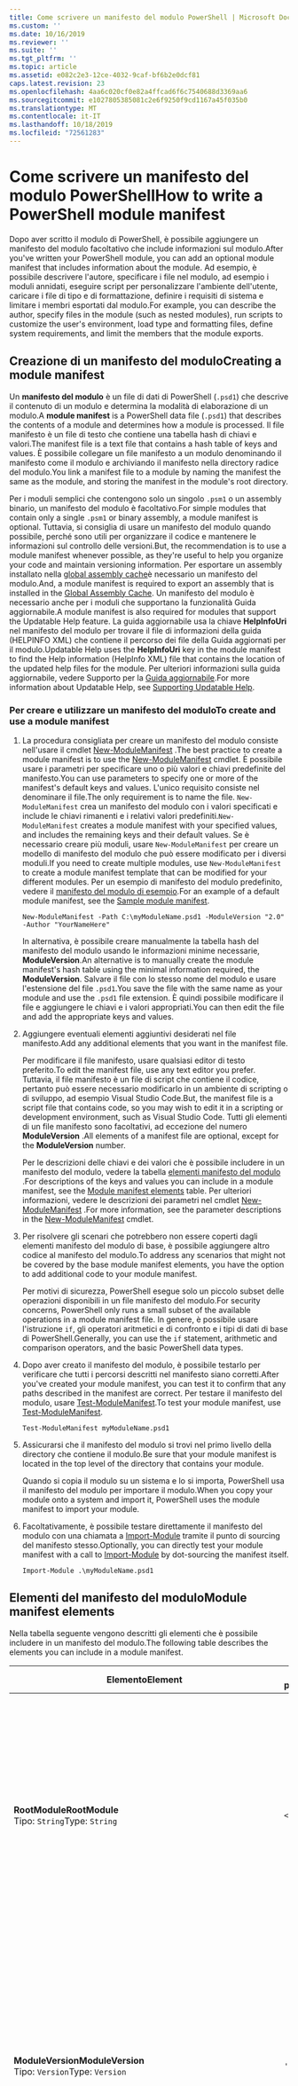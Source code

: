 ```yaml
---
title: Come scrivere un manifesto del modulo PowerShell | Microsoft Docs
ms.custom: ''
ms.date: 10/16/2019
ms.reviewer: ''
ms.suite: ''
ms.tgt_pltfrm: ''
ms.topic: article
ms.assetid: e082c2e3-12ce-4032-9caf-bf6b2e0dcf81
caps.latest.revision: 23
ms.openlocfilehash: 4aa6c020cf0e82a4ffcad6f6c7540688d3369aa6
ms.sourcegitcommit: e1027805385081c2e6f9250f9cd1167a45f035b0
ms.translationtype: MT
ms.contentlocale: it-IT
ms.lasthandoff: 10/18/2019
ms.locfileid: "72561283"
---
```

# <a name="how-to-write-a-powershell-module-manifest"></a><span data-ttu-id="da785-102">Come scrivere un manifesto del modulo PowerShell</span><span class="sxs-lookup"><span data-stu-id="da785-102">How to write a PowerShell module manifest</span></span>

<span data-ttu-id="da785-103">Dopo aver scritto il modulo di PowerShell, è possibile aggiungere un manifesto del modulo facoltativo che include informazioni sul modulo.</span><span class="sxs-lookup"><span data-stu-id="da785-103">After you've written your PowerShell module, you can add an optional module manifest that includes information about the module.</span></span> <span data-ttu-id="da785-104">Ad esempio, è possibile descrivere l'autore, specificare i file nel modulo, ad esempio i moduli annidati, eseguire script per personalizzare l'ambiente dell'utente, caricare i file di tipo e di formattazione, definire i requisiti di sistema e limitare i membri esportati dal modulo.</span><span class="sxs-lookup"><span data-stu-id="da785-104">For example, you can describe the author, specify files in the module (such as nested modules), run scripts to customize the user's environment, load type and formatting files, define system requirements, and limit the members that the module exports.</span></span>

## <a name="creating-a-module-manifest"></a><span data-ttu-id="da785-105">Creazione di un manifesto del modulo</span><span class="sxs-lookup"><span data-stu-id="da785-105">Creating a module manifest</span></span>

<span data-ttu-id="da785-106">Un **manifesto del modulo** è un file di dati di PowerShell (`.psd1`) che descrive il contenuto di un modulo e determina la modalità di elaborazione di un modulo.</span><span class="sxs-lookup"><span data-stu-id="da785-106">A **module manifest** is a PowerShell data file (`.psd1`) that describes the contents of a module and determines how a module is processed.</span></span> <span data-ttu-id="da785-107">Il file manifesto è un file di testo che contiene una tabella hash di chiavi e valori.</span><span class="sxs-lookup"><span data-stu-id="da785-107">The manifest file is a text file that contains a hash table of keys and values.</span></span> <span data-ttu-id="da785-108">È possibile collegare un file manifesto a un modulo denominando il manifesto come il modulo e archiviando il manifesto nella directory radice del modulo.</span><span class="sxs-lookup"><span data-stu-id="da785-108">You link a manifest file to a module by naming the manifest the same as the module, and storing the manifest in the module's root directory.</span></span>

<span data-ttu-id="da785-109">Per i moduli semplici che contengono solo un singolo `.psm1` o un assembly binario, un manifesto del modulo è facoltativo.</span><span class="sxs-lookup"><span data-stu-id="da785-109">For simple modules that contain only a single `.psm1` or binary assembly, a module manifest is optional.</span></span> <span data-ttu-id="da785-110">Tuttavia, si consiglia di usare un manifesto del modulo quando possibile, perché sono utili per organizzare il codice e mantenere le informazioni sul controllo delle versioni.</span><span class="sxs-lookup"><span data-stu-id="da785-110">But, the recommendation is to use a module manifest whenever possible, as they're useful to help you organize your code and maintain versioning information.</span></span> <span data-ttu-id="da785-111">Per esportare un assembly installato nella [global assembly cache](/dotnet/framework/app-domains/gac)è necessario un manifesto del modulo.</span><span class="sxs-lookup"><span data-stu-id="da785-111">And, a module manifest is required to export an assembly that is installed in the [Global Assembly Cache](/dotnet/framework/app-domains/gac).</span></span> <span data-ttu-id="da785-112">Un manifesto del modulo è necessario anche per i moduli che supportano la funzionalità Guida aggiornabile.</span><span class="sxs-lookup"><span data-stu-id="da785-112">A module manifest is also required for modules that support the Updatable Help feature.</span></span> <span data-ttu-id="da785-113">La guida aggiornabile usa la chiave **HelpInfoUri** nel manifesto del modulo per trovare il file di informazioni della guida (HELPINFO XML) che contiene il percorso dei file della Guida aggiornati per il modulo.</span><span class="sxs-lookup"><span data-stu-id="da785-113">Updatable Help uses the **HelpInfoUri** key in the module manifest to find the Help information (HelpInfo XML) file that contains the location of the updated help files for the module.</span></span> <span data-ttu-id="da785-114">Per ulteriori informazioni sulla guida aggiornabile, vedere Supporto per la [Guida aggiornabile](./supporting-updatable-help.md).</span><span class="sxs-lookup"><span data-stu-id="da785-114">For more information about Updatable Help, see [Supporting Updatable Help](./supporting-updatable-help.md).</span></span>

### <a name="to-create-and-use-a-module-manifest"></a><span data-ttu-id="da785-115">Per creare e utilizzare un manifesto del modulo</span><span class="sxs-lookup"><span data-stu-id="da785-115">To create and use a module manifest</span></span>

1. <span data-ttu-id="da785-116">La procedura consigliata per creare un manifesto del modulo consiste nell'usare il cmdlet [New-ModuleManifest](/powershell/module/Microsoft.PowerShell.Core/New-ModuleManifest) .</span><span class="sxs-lookup"><span data-stu-id="da785-116">The best practice to create a module manifest is to use the [New-ModuleManifest](/powershell/module/Microsoft.PowerShell.Core/New-ModuleManifest) cmdlet.</span></span> <span data-ttu-id="da785-117">È possibile usare i parametri per specificare uno o più valori e chiavi predefinite del manifesto.</span><span class="sxs-lookup"><span data-stu-id="da785-117">You can use parameters to specify one or more of the manifest's default keys and values.</span></span> <span data-ttu-id="da785-118">L'unico requisito consiste nel denominare il file.</span><span class="sxs-lookup"><span data-stu-id="da785-118">The only requirement is to name the file.</span></span> <span data-ttu-id="da785-119">`New-ModuleManifest` crea un manifesto del modulo con i valori specificati e include le chiavi rimanenti e i relativi valori predefiniti.</span><span class="sxs-lookup"><span data-stu-id="da785-119">`New-ModuleManifest` creates a module manifest with your specified values, and includes the remaining keys and their default values.</span></span> <span data-ttu-id="da785-120">Se è necessario creare più moduli, usare `New-ModuleManifest` per creare un modello di manifesto del modulo che può essere modificato per i diversi moduli.</span><span class="sxs-lookup"><span data-stu-id="da785-120">If you need to create multiple modules, use `New-ModuleManifest` to create a module manifest template that can be modified for your different modules.</span></span> <span data-ttu-id="da785-121">Per un esempio di manifesto del modulo predefinito, vedere il [manifesto del modulo di esempio](#sample-module-manifest).</span><span class="sxs-lookup"><span data-stu-id="da785-121">For an example of a default module manifest, see the [Sample module manifest](#sample-module-manifest).</span></span>

   `New-ModuleManifest -Path C:\myModuleName.psd1 -ModuleVersion "2.0" -Author "YourNameHere"`

   <span data-ttu-id="da785-122">In alternativa, è possibile creare manualmente la tabella hash del manifesto del modulo usando le informazioni minime necessarie, **ModuleVersion**.</span><span class="sxs-lookup"><span data-stu-id="da785-122">An alternative is to manually create the module manifest's hash table using the minimal information required, the **ModuleVersion**.</span></span> <span data-ttu-id="da785-123">Salvare il file con lo stesso nome del modulo e usare l'estensione del file `.psd1`.</span><span class="sxs-lookup"><span data-stu-id="da785-123">You save the file with the same name as your module and use the `.psd1` file extension.</span></span> <span data-ttu-id="da785-124">È quindi possibile modificare il file e aggiungere le chiavi e i valori appropriati.</span><span class="sxs-lookup"><span data-stu-id="da785-124">You can then edit the file and add the appropriate keys and values.</span></span>

1. <span data-ttu-id="da785-125">Aggiungere eventuali elementi aggiuntivi desiderati nel file manifesto.</span><span class="sxs-lookup"><span data-stu-id="da785-125">Add any additional elements that you want in the manifest file.</span></span>

   <span data-ttu-id="da785-126">Per modificare il file manifesto, usare qualsiasi editor di testo preferito.</span><span class="sxs-lookup"><span data-stu-id="da785-126">To edit the manifest file, use any text editor you prefer.</span></span> <span data-ttu-id="da785-127">Tuttavia, il file manifesto è un file di script che contiene il codice, pertanto può essere necessario modificarlo in un ambiente di scripting o di sviluppo, ad esempio Visual Studio Code.</span><span class="sxs-lookup"><span data-stu-id="da785-127">But, the manifest file is a script file that contains code, so you may wish to edit it in a scripting or development environment, such as Visual Studio Code.</span></span> <span data-ttu-id="da785-128">Tutti gli elementi di un file manifesto sono facoltativi, ad eccezione del numero **ModuleVersion** .</span><span class="sxs-lookup"><span data-stu-id="da785-128">All elements of a manifest file are optional, except for the **ModuleVersion** number.</span></span>

   <span data-ttu-id="da785-129">Per le descrizioni delle chiavi e dei valori che è possibile includere in un manifesto del modulo, vedere la tabella [elementi manifesto del modulo](#module-manifest-elements) .</span><span class="sxs-lookup"><span data-stu-id="da785-129">For descriptions of the keys and values you can include in a module manifest, see the [Module manifest elements](#module-manifest-elements) table.</span></span> <span data-ttu-id="da785-130">Per ulteriori informazioni, vedere le descrizioni dei parametri nel cmdlet [New-ModuleManifest](/powershell/module/Microsoft.PowerShell.Core/New-ModuleManifest) .</span><span class="sxs-lookup"><span data-stu-id="da785-130">For more information, see the parameter descriptions in the [New-ModuleManifest](/powershell/module/Microsoft.PowerShell.Core/New-ModuleManifest) cmdlet.</span></span>

1. <span data-ttu-id="da785-131">Per risolvere gli scenari che potrebbero non essere coperti dagli elementi manifesto del modulo di base, è possibile aggiungere altro codice al manifesto del modulo.</span><span class="sxs-lookup"><span data-stu-id="da785-131">To address any scenarios that might not be covered by the base module manifest elements, you have the option to add additional code to your module manifest.</span></span>

   <span data-ttu-id="da785-132">Per motivi di sicurezza, PowerShell esegue solo un piccolo subset delle operazioni disponibili in un file manifesto del modulo.</span><span class="sxs-lookup"><span data-stu-id="da785-132">For security concerns, PowerShell only runs a small subset of the available operations in a module manifest file.</span></span> <span data-ttu-id="da785-133">In genere, è possibile usare l'istruzione `if`, gli operatori aritmetici e di confronto e i tipi di dati di base di PowerShell.</span><span class="sxs-lookup"><span data-stu-id="da785-133">Generally, you can use the `if` statement, arithmetic and comparison operators, and the basic PowerShell data types.</span></span>

1. <span data-ttu-id="da785-134">Dopo aver creato il manifesto del modulo, è possibile testarlo per verificare che tutti i percorsi descritti nel manifesto siano corretti.</span><span class="sxs-lookup"><span data-stu-id="da785-134">After you've created your module manifest, you can test it to confirm that any paths described in the manifest are correct.</span></span> <span data-ttu-id="da785-135">Per testare il manifesto del modulo, usare [Test-ModuleManifest](/powershell/module/Microsoft.PowerShell.Core/Test-ModuleManifest).</span><span class="sxs-lookup"><span data-stu-id="da785-135">To test your module manifest, use [Test-ModuleManifest](/powershell/module/Microsoft.PowerShell.Core/Test-ModuleManifest).</span></span>

   `Test-ModuleManifest myModuleName.psd1`

1. <span data-ttu-id="da785-136">Assicurarsi che il manifesto del modulo si trovi nel primo livello della directory che contiene il modulo.</span><span class="sxs-lookup"><span data-stu-id="da785-136">Be sure that your module manifest is located in the top level of the directory that contains your module.</span></span>

   <span data-ttu-id="da785-137">Quando si copia il modulo su un sistema e lo si importa, PowerShell usa il manifesto del modulo per importare il modulo.</span><span class="sxs-lookup"><span data-stu-id="da785-137">When you copy your module onto a system and import it, PowerShell uses the module manifest to import your module.</span></span>

1. <span data-ttu-id="da785-138">Facoltativamente, è possibile testare direttamente il manifesto del modulo con una chiamata a [Import-Module](/powershell/module/Microsoft.PowerShell.Core/Import-Module) tramite il punto di sourcing del manifesto stesso.</span><span class="sxs-lookup"><span data-stu-id="da785-138">Optionally, you can directly test your module manifest with a call to [Import-Module](/powershell/module/Microsoft.PowerShell.Core/Import-Module) by dot-sourcing the manifest itself.</span></span>

   `Import-Module .\myModuleName.psd1`

## <a name="module-manifest-elements"></a><span data-ttu-id="da785-139">Elementi del manifesto del modulo</span><span class="sxs-lookup"><span data-stu-id="da785-139">Module manifest elements</span></span>

<span data-ttu-id="da785-140">Nella tabella seguente vengono descritti gli elementi che è possibile includere in un manifesto del modulo.</span><span class="sxs-lookup"><span data-stu-id="da785-140">The following table describes the elements you can include in a module manifest.</span></span>

|<span data-ttu-id="da785-141">Elemento</span><span class="sxs-lookup"><span data-stu-id="da785-141">Element</span></span>|<span data-ttu-id="da785-142">Valore predefinito</span><span class="sxs-lookup"><span data-stu-id="da785-142">Default</span></span>|<span data-ttu-id="da785-143">Description</span><span class="sxs-lookup"><span data-stu-id="da785-143">Description</span></span>|
|-------------|-------------|-----------------|
|<span data-ttu-id="da785-144">**RootModule**</span><span class="sxs-lookup"><span data-stu-id="da785-144">**RootModule**</span></span><br /> <span data-ttu-id="da785-145">Tipo: `String`</span><span class="sxs-lookup"><span data-stu-id="da785-145">Type: `String`</span></span>|`<empty string>`|<span data-ttu-id="da785-146">File del modulo di script o del modulo binario associato a questo manifesto.</span><span class="sxs-lookup"><span data-stu-id="da785-146">Script module or binary module file associated with this manifest.</span></span> <span data-ttu-id="da785-147">Le versioni precedenti di PowerShell denominavano questo elemento **ModuleToProcess**.</span><span class="sxs-lookup"><span data-stu-id="da785-147">Previous versions of PowerShell called this element the **ModuleToProcess**.</span></span><br /> <span data-ttu-id="da785-148">I tipi possibili per il modulo radice possono essere vuoti, che consente di creare un modulo **manifesto** , il nome di un modulo di script (`.psm1`) o il nome di un modulo binario (`.exe` o `.dll`).</span><span class="sxs-lookup"><span data-stu-id="da785-148">Possible types for the root module can be empty, which creates a **Manifest** module, the name of a script module (`.psm1`), or the name of a binary module (`.exe` or `.dll`).</span></span> <span data-ttu-id="da785-149">L'inserimento del nome di un manifesto del modulo (`.psd1`) o di un file di script (`.ps1`) in questo elemento causa un errore.</span><span class="sxs-lookup"><span data-stu-id="da785-149">Placing the name of a module manifest (`.psd1`) or a script file (`.ps1`) in this element causes an error.</span></span> <br /> <span data-ttu-id="da785-150">Esempio: `RootModule = 'ScriptModule.psm1'`</span><span class="sxs-lookup"><span data-stu-id="da785-150">Example: `RootModule = 'ScriptModule.psm1'`</span></span>|
|<span data-ttu-id="da785-151">**ModuleVersion**</span><span class="sxs-lookup"><span data-stu-id="da785-151">**ModuleVersion**</span></span><br /> <span data-ttu-id="da785-152">Tipo: `Version`</span><span class="sxs-lookup"><span data-stu-id="da785-152">Type: `Version`</span></span>|`'0.0.1'`|<span data-ttu-id="da785-153">Numero di versione del modulo.</span><span class="sxs-lookup"><span data-stu-id="da785-153">Version number of this module.</span></span> <span data-ttu-id="da785-154">Se non si specifica un valore, `New-ModuleManifest` usa il valore predefinito.</span><span class="sxs-lookup"><span data-stu-id="da785-154">If a value isn't specified, `New-ModuleManifest` uses the default.</span></span> <span data-ttu-id="da785-155">La stringa deve essere in grado di eseguire la conversione al tipo `Version` ad esempio `#.#.#.#.#`.</span><span class="sxs-lookup"><span data-stu-id="da785-155">The string must be able to convert to the type `Version` for example `#.#.#.#.#`.</span></span> <span data-ttu-id="da785-156">`Import-Module` carica il primo modulo rilevato nell' **$PSModulePath** che corrisponde al nome e ha almeno un valore di **ModuleVersion**come parametro **MinimumVersion** .</span><span class="sxs-lookup"><span data-stu-id="da785-156">`Import-Module` loads the first module it finds on the **$PSModulePath** that matches the name, and has at least as high a **ModuleVersion**, as the **MinimumVersion** parameter.</span></span> <span data-ttu-id="da785-157">Per importare una versione specifica, usare il parametro **RequiredVersion** del cmdlet `Import-Module`.</span><span class="sxs-lookup"><span data-stu-id="da785-157">To import a specific version, use the `Import-Module` cmdlet's **RequiredVersion** parameter.</span></span><br /> <span data-ttu-id="da785-158">Esempio: `ModuleVersion = '1.0'`</span><span class="sxs-lookup"><span data-stu-id="da785-158">Example: `ModuleVersion = '1.0'`</span></span>|
|<span data-ttu-id="da785-159">**GUID**</span><span class="sxs-lookup"><span data-stu-id="da785-159">**GUID**</span></span><br /> <span data-ttu-id="da785-160">Tipo: `GUID`</span><span class="sxs-lookup"><span data-stu-id="da785-160">Type: `GUID`</span></span>|`'<GUID>'`|<span data-ttu-id="da785-161">ID usato per identificare in modo univoco il modulo.</span><span class="sxs-lookup"><span data-stu-id="da785-161">ID used to uniquely identify this module.</span></span> <span data-ttu-id="da785-162">Se non si specifica un valore, `New-ModuleManifest` genera automaticamente il valore.</span><span class="sxs-lookup"><span data-stu-id="da785-162">If a value isn't specified, `New-ModuleManifest` autogenerates the value.</span></span> <span data-ttu-id="da785-163">Attualmente non è possibile importare un modulo per **GUID**.</span><span class="sxs-lookup"><span data-stu-id="da785-163">You can't currently import a module by **GUID**.</span></span> <br /> <span data-ttu-id="da785-164">Esempio: `GUID = 'cfc45206-1e49-459d-a8ad-5b571ef94857'`</span><span class="sxs-lookup"><span data-stu-id="da785-164">Example: `GUID = 'cfc45206-1e49-459d-a8ad-5b571ef94857'`</span></span>|
|<span data-ttu-id="da785-165">**Autore**</span><span class="sxs-lookup"><span data-stu-id="da785-165">**Author**</span></span><br /> <span data-ttu-id="da785-166">Tipo: `String`</span><span class="sxs-lookup"><span data-stu-id="da785-166">Type: `String`</span></span>|`'<Current user>'`|<span data-ttu-id="da785-167">Autore del modulo.</span><span class="sxs-lookup"><span data-stu-id="da785-167">Author of this module.</span></span> <span data-ttu-id="da785-168">Se non si specifica un valore, `New-ModuleManifest` utilizza l'utente corrente.</span><span class="sxs-lookup"><span data-stu-id="da785-168">If a value isn't specified, `New-ModuleManifest` uses the current user.</span></span> <br /> <span data-ttu-id="da785-169">Esempio: `Author = 'AuthorNameHere'`</span><span class="sxs-lookup"><span data-stu-id="da785-169">Example: `Author = 'AuthorNameHere'`</span></span>|
|<span data-ttu-id="da785-170">**CompanyName**</span><span class="sxs-lookup"><span data-stu-id="da785-170">**CompanyName**</span></span><br /> <span data-ttu-id="da785-171">Tipo: `String`</span><span class="sxs-lookup"><span data-stu-id="da785-171">Type: `String`</span></span>|`'Unknown'`|<span data-ttu-id="da785-172">Società o fornitore di questo modulo.</span><span class="sxs-lookup"><span data-stu-id="da785-172">Company or vendor of this module.</span></span> <span data-ttu-id="da785-173">Se non si specifica un valore, `New-ModuleManifest` usa il valore predefinito.</span><span class="sxs-lookup"><span data-stu-id="da785-173">If a value isn't specified, `New-ModuleManifest` uses the default.</span></span><br /> <span data-ttu-id="da785-174">Esempio: `CompanyName = 'Fabrikam'`</span><span class="sxs-lookup"><span data-stu-id="da785-174">Example: `CompanyName = 'Fabrikam'`</span></span>|
|<span data-ttu-id="da785-175">**Copyright**</span><span class="sxs-lookup"><span data-stu-id="da785-175">**Copyright**</span></span><br /> <span data-ttu-id="da785-176">Tipo: `String`</span><span class="sxs-lookup"><span data-stu-id="da785-176">Type: `String`</span></span>|`'(c) <Author>. All rights reserved.'`| <span data-ttu-id="da785-177">Dichiarazione del copyright per questo modulo.</span><span class="sxs-lookup"><span data-stu-id="da785-177">Copyright statement for this module.</span></span> <span data-ttu-id="da785-178">Se non si specifica un valore, `New-ModuleManifest` utilizza l'impostazione predefinita con l'utente corrente come `<Author>`.</span><span class="sxs-lookup"><span data-stu-id="da785-178">If a value isn't specified, `New-ModuleManifest` uses the default with the current user as the `<Author>`.</span></span> <span data-ttu-id="da785-179">Per specificare un autore, usare il parametro **Author** .</span><span class="sxs-lookup"><span data-stu-id="da785-179">To specify an author, use the **Author** parameter.</span></span> <br /> <span data-ttu-id="da785-180">Esempio: `Copyright = '2019 AuthorName. All rights reserved.'`</span><span class="sxs-lookup"><span data-stu-id="da785-180">Example: `Copyright = '2019 AuthorName. All rights reserved.'`</span></span>|
|<span data-ttu-id="da785-181">**Descrizione**</span><span class="sxs-lookup"><span data-stu-id="da785-181">**Description**</span></span><br /> <span data-ttu-id="da785-182">Tipo: `String`</span><span class="sxs-lookup"><span data-stu-id="da785-182">Type: `String`</span></span>|`<empty string>`|<span data-ttu-id="da785-183">Descrizione della funzionalità fornita da questo modulo.</span><span class="sxs-lookup"><span data-stu-id="da785-183">Description of the functionality provided by this module.</span></span><br /> <span data-ttu-id="da785-184">Esempio: `Description = 'This is the module's description.'`</span><span class="sxs-lookup"><span data-stu-id="da785-184">Example: `Description = 'This is the module's description.'`</span></span>|
|<span data-ttu-id="da785-185">**PowerShellVersion**</span><span class="sxs-lookup"><span data-stu-id="da785-185">**PowerShellVersion**</span></span><br /> <span data-ttu-id="da785-186">Tipo: `Version`</span><span class="sxs-lookup"><span data-stu-id="da785-186">Type: `Version`</span></span>|`<empty string>`|<span data-ttu-id="da785-187">Versione minima del motore di PowerShell richiesta da questo modulo.</span><span class="sxs-lookup"><span data-stu-id="da785-187">Minimum version of the PowerShell engine required by this module.</span></span> <span data-ttu-id="da785-188">I valori validi sono 1,0, 2,0, 3,0, 4,0, 5,0, 5,1, 6 e 7.</span><span class="sxs-lookup"><span data-stu-id="da785-188">Valid values are 1.0, 2.0, 3.0, 4.0, 5.0, 5.1, 6, and 7.</span></span><br /> <span data-ttu-id="da785-189">Esempio: `PowerShellVersion = '5.0'`</span><span class="sxs-lookup"><span data-stu-id="da785-189">Example: `PowerShellVersion = '5.0'`</span></span>|
|<span data-ttu-id="da785-190">**PowerShellHostName**</span><span class="sxs-lookup"><span data-stu-id="da785-190">**PowerShellHostName**</span></span><br /> <span data-ttu-id="da785-191">Tipo: `String`</span><span class="sxs-lookup"><span data-stu-id="da785-191">Type: `String`</span></span>|`<empty string>`|<span data-ttu-id="da785-192">Nome dell'host PowerShell richiesto da questo modulo.</span><span class="sxs-lookup"><span data-stu-id="da785-192">Name of the PowerShell host required by this module.</span></span> <span data-ttu-id="da785-193">Questo nome viene fornito da PowerShell.</span><span class="sxs-lookup"><span data-stu-id="da785-193">This name is provided by PowerShell.</span></span> <span data-ttu-id="da785-194">Per trovare il nome di un programma host, nel programma digitare: `$host.name`.</span><span class="sxs-lookup"><span data-stu-id="da785-194">To find the name of a host program, in the program, type: `$host.name`.</span></span><br /> <span data-ttu-id="da785-195">Esempio: `PowerShellHostName = 'ConsoleHost'`</span><span class="sxs-lookup"><span data-stu-id="da785-195">Example: `PowerShellHostName = 'ConsoleHost'`</span></span>|
|<span data-ttu-id="da785-196">**PowerShellHostVersion**</span><span class="sxs-lookup"><span data-stu-id="da785-196">**PowerShellHostVersion**</span></span><br /> <span data-ttu-id="da785-197">Tipo: `Version`</span><span class="sxs-lookup"><span data-stu-id="da785-197">Type: `Version`</span></span>|`<empty string>`|<span data-ttu-id="da785-198">Versione minima dell'host PowerShell richiesta da questo modulo.</span><span class="sxs-lookup"><span data-stu-id="da785-198">Minimum version of the PowerShell host required by this module.</span></span><br /> <span data-ttu-id="da785-199">Esempio: `PowerShellHostVersion = '2.0'`</span><span class="sxs-lookup"><span data-stu-id="da785-199">Example: `PowerShellHostVersion = '2.0'`</span></span>|
|<span data-ttu-id="da785-200">**DotNetFrameworkVersion**</span><span class="sxs-lookup"><span data-stu-id="da785-200">**DotNetFrameworkVersion**</span></span><br /> <span data-ttu-id="da785-201">Tipo: `Version`</span><span class="sxs-lookup"><span data-stu-id="da785-201">Type: `Version`</span></span>|`<empty string>`|<span data-ttu-id="da785-202">Versione minima di Microsoft .NET Framework richiesta da questo modulo.</span><span class="sxs-lookup"><span data-stu-id="da785-202">Minimum version of Microsoft .NET Framework required by this module.</span></span> <span data-ttu-id="da785-203">Questo prerequisito è valido solo per l'edizione desktop di PowerShell, ad esempio PowerShell 5,1.</span><span class="sxs-lookup"><span data-stu-id="da785-203">This prerequisite is valid for the PowerShell Desktop edition only, such as PowerShell 5.1.</span></span><br /> <span data-ttu-id="da785-204">Esempio: `DotNetFrameworkVersion = '3.5'`</span><span class="sxs-lookup"><span data-stu-id="da785-204">Example: `DotNetFrameworkVersion = '3.5'`</span></span>|
|<span data-ttu-id="da785-205">**CLRVersion**</span><span class="sxs-lookup"><span data-stu-id="da785-205">**CLRVersion**</span></span><br /> <span data-ttu-id="da785-206">Tipo: `Version`</span><span class="sxs-lookup"><span data-stu-id="da785-206">Type: `Version`</span></span>|`<empty string>`|<span data-ttu-id="da785-207">Versione minima del Common Language Runtime (CLR) richiesta da questo modulo.</span><span class="sxs-lookup"><span data-stu-id="da785-207">Minimum version of the common language runtime (CLR) required by this module.</span></span> <span data-ttu-id="da785-208">Questo prerequisito è valido solo per l'edizione desktop di PowerShell, ad esempio PowerShell 5,1.</span><span class="sxs-lookup"><span data-stu-id="da785-208">This prerequisite is valid for the PowerShell Desktop edition only, such as PowerShell 5.1.</span></span><br /> <span data-ttu-id="da785-209">Esempio: `CLRVersion = '3.5'`</span><span class="sxs-lookup"><span data-stu-id="da785-209">Example: `CLRVersion = '3.5'`</span></span>|
|<span data-ttu-id="da785-210">**ProcessorArchitecture**</span><span class="sxs-lookup"><span data-stu-id="da785-210">**ProcessorArchitecture**</span></span><br /> <span data-ttu-id="da785-211">Tipo: `ProcessorArchitecture`</span><span class="sxs-lookup"><span data-stu-id="da785-211">Type: `ProcessorArchitecture`</span></span>|`<empty string>`|<span data-ttu-id="da785-212">Architettura del processore (nessuno, x86, amd64) richiesta da questo modulo.</span><span class="sxs-lookup"><span data-stu-id="da785-212">Processor architecture (None, X86, Amd64) required by this module.</span></span> <span data-ttu-id="da785-213">I valori validi sono x86, AMD64, ARM, IA64, MSIL e nessuno (sconosciuto o non specificato).</span><span class="sxs-lookup"><span data-stu-id="da785-213">Valid values are x86, AMD64, Arm, IA64, MSIL, and None (unknown or unspecified).</span></span><br /> <span data-ttu-id="da785-214">Esempio: `ProcessorArchitecture = 'x86'`</span><span class="sxs-lookup"><span data-stu-id="da785-214">Example: `ProcessorArchitecture = 'x86'`</span></span>|
|<span data-ttu-id="da785-215">**RequiredModules**</span><span class="sxs-lookup"><span data-stu-id="da785-215">**RequiredModules**</span></span><br /> <span data-ttu-id="da785-216">Tipo: `Object[]`</span><span class="sxs-lookup"><span data-stu-id="da785-216">Type: `Object[]`</span></span>|`@()`|<span data-ttu-id="da785-217">Moduli che devono essere importati nell'ambiente globale prima di importare il modulo.</span><span class="sxs-lookup"><span data-stu-id="da785-217">Modules that must be imported into the global environment prior to importing this module.</span></span> <span data-ttu-id="da785-218">Verranno caricati tutti i moduli elencati a meno che non siano già stati caricati.</span><span class="sxs-lookup"><span data-stu-id="da785-218">This loads any modules listed unless they've already been loaded.</span></span> <span data-ttu-id="da785-219">Ad esempio alcuni moduli potrebbero essere già stati caricati da un modulo diverso.</span><span class="sxs-lookup"><span data-stu-id="da785-219">For example, some modules may already be loaded by a different module.</span></span> <span data-ttu-id="da785-220">È possibile specificare una versione specifica da caricare utilizzando `RequiredVersion` anziché `ModuleVersion`.</span><span class="sxs-lookup"><span data-stu-id="da785-220">It's possible to specify a specific version to load using `RequiredVersion` rather than `ModuleVersion`.</span></span> <span data-ttu-id="da785-221">Quando si utilizza `ModuleVersion`, viene caricata la versione più recente disponibile con almeno la versione specificata.</span><span class="sxs-lookup"><span data-stu-id="da785-221">When `ModuleVersion` is used it will load the newest version available with a minimum of the version specified.</span></span> <span data-ttu-id="da785-222">È possibile combinare stringhe e tabelle hash nel valore del parametro.</span><span class="sxs-lookup"><span data-stu-id="da785-222">You can combine strings and hash tables in the parameter value.</span></span><br /> <span data-ttu-id="da785-223">Esempio: `RequiredModules = @("MyModule", @{ModuleName="MyDependentModule"; ModuleVersion="2.0"; GUID="cfc45206-1e49-459d-a8ad-5b571ef94857"})`</span><span class="sxs-lookup"><span data-stu-id="da785-223">Example: `RequiredModules = @("MyModule", @{ModuleName="MyDependentModule"; ModuleVersion="2.0"; GUID="cfc45206-1e49-459d-a8ad-5b571ef94857"})`</span></span><br /> <span data-ttu-id="da785-224">Esempio: `RequiredModules = @("MyModule", @{ModuleName="MyDependentModule"; RequiredVersion="1.5"; GUID="cfc45206-1e49-459d-a8ad-5b571ef94857"})`</span><span class="sxs-lookup"><span data-stu-id="da785-224">Example: `RequiredModules = @("MyModule", @{ModuleName="MyDependentModule"; RequiredVersion="1.5"; GUID="cfc45206-1e49-459d-a8ad-5b571ef94857"})`</span></span>|
|<span data-ttu-id="da785-225">**RequiredAssemblies**</span><span class="sxs-lookup"><span data-stu-id="da785-225">**RequiredAssemblies**</span></span><br /> <span data-ttu-id="da785-226">Tipo: `String[]`</span><span class="sxs-lookup"><span data-stu-id="da785-226">Type: `String[]`</span></span>|`@()`|<span data-ttu-id="da785-227">Assembly che devono essere caricati prima di importare il modulo.</span><span class="sxs-lookup"><span data-stu-id="da785-227">Assemblies that must be loaded prior to importing this module.</span></span> <span data-ttu-id="da785-228">Specifica i nomi di file di assembly (`.dll`) richiesti dal modulo.</span><span class="sxs-lookup"><span data-stu-id="da785-228">Specifies the assembly (`.dll`) file names that the module requires.</span></span><br /> <span data-ttu-id="da785-229">PowerShell carica gli assembly specificati prima di aggiornare tipi o formati, importare moduli nidificati o importare il file di modulo specificato nel valore della chiave RootModule.</span><span class="sxs-lookup"><span data-stu-id="da785-229">PowerShell loads the specified assemblies before updating types or formats, importing nested modules, or importing the module file that is specified in the value of the RootModule key.</span></span> <span data-ttu-id="da785-230">Usare questo parametro per elencare tutti gli assembly richiesti dal modulo.</span><span class="sxs-lookup"><span data-stu-id="da785-230">Use this parameter to list all the assemblies that the module requires.</span></span><br /> <span data-ttu-id="da785-231">Esempio: `RequiredAssemblies = @("assembly1.dll", "assembly2.dll", "assembly3.dll")`</span><span class="sxs-lookup"><span data-stu-id="da785-231">Example: `RequiredAssemblies = @("assembly1.dll", "assembly2.dll", "assembly3.dll")`</span></span>|
|<span data-ttu-id="da785-232">**ScriptsToProcess**</span><span class="sxs-lookup"><span data-stu-id="da785-232">**ScriptsToProcess**</span></span><br /> <span data-ttu-id="da785-233">Tipo: `String[]`</span><span class="sxs-lookup"><span data-stu-id="da785-233">Type: `String[]`</span></span>|`@()`|<span data-ttu-id="da785-234">Script (`.ps1`) file che vengono eseguiti nello stato sessione del chiamante quando viene importato il modulo.</span><span class="sxs-lookup"><span data-stu-id="da785-234">Script (`.ps1`) files that are run in the caller's session state when the module is imported.</span></span> <span data-ttu-id="da785-235">Potrebbe trattarsi dello stato della sessione globale o, per i moduli nidificati, dello stato della sessione di un altro modulo.</span><span class="sxs-lookup"><span data-stu-id="da785-235">This could be the global session state or, for nested modules, the session state of another module.</span></span> <span data-ttu-id="da785-236">È possibile usare questi script per preparare un ambiente Analogamente a come si può usare uno script di accesso.</span><span class="sxs-lookup"><span data-stu-id="da785-236">You can use these scripts to prepare an environment just as you might use a log in script.</span></span><br /> <span data-ttu-id="da785-237">Questi script vengono eseguiti prima del caricamento di uno dei moduli elencati nel manifesto.</span><span class="sxs-lookup"><span data-stu-id="da785-237">These scripts are run before any of the modules listed in the manifest are loaded.</span></span> <br /> <span data-ttu-id="da785-238">Esempio: `ScriptsToProcess = @("script1.ps1", "script2.ps1", "script3.ps1")`</span><span class="sxs-lookup"><span data-stu-id="da785-238">Example: `ScriptsToProcess = @("script1.ps1", "script2.ps1", "script3.ps1")`</span></span>|
|<span data-ttu-id="da785-239">**TypesToProcess**</span><span class="sxs-lookup"><span data-stu-id="da785-239">**TypesToProcess**</span></span><br /> <span data-ttu-id="da785-240">Tipo: `String[]`</span><span class="sxs-lookup"><span data-stu-id="da785-240">Type: `String[]`</span></span>|`@()`|<span data-ttu-id="da785-241">Digitare i file (`.ps1xml`) da caricare durante l'importazione del modulo.</span><span class="sxs-lookup"><span data-stu-id="da785-241">Type files (`.ps1xml`) to be loaded when importing this module.</span></span> <br /> <span data-ttu-id="da785-242">Esempio: `TypesToProcess = @("type1.ps1xml", "type2.ps1xml", "type3.ps1xml")`</span><span class="sxs-lookup"><span data-stu-id="da785-242">Example: `TypesToProcess = @("type1.ps1xml", "type2.ps1xml", "type3.ps1xml")`</span></span>|
|<span data-ttu-id="da785-243">**FormatsToProcess**</span><span class="sxs-lookup"><span data-stu-id="da785-243">**FormatsToProcess**</span></span><br /> <span data-ttu-id="da785-244">Tipo: `String[]`</span><span class="sxs-lookup"><span data-stu-id="da785-244">Type: `String[]`</span></span>|`@()`|<span data-ttu-id="da785-245">File di formato (`.ps1xml`) da caricare durante l'importazione del modulo.</span><span class="sxs-lookup"><span data-stu-id="da785-245">Format files (`.ps1xml`) to be loaded when importing this module.</span></span> <br /> <span data-ttu-id="da785-246">Esempio: `FormatsToProcess = @("format1.ps1xml", "format2.ps1xml", "format3.ps1xml")`</span><span class="sxs-lookup"><span data-stu-id="da785-246">Example: `FormatsToProcess = @("format1.ps1xml", "format2.ps1xml", "format3.ps1xml")`</span></span>|
|<span data-ttu-id="da785-247">**NestedModules**</span><span class="sxs-lookup"><span data-stu-id="da785-247">**NestedModules**</span></span><br /> <span data-ttu-id="da785-248">Tipo: `Object[]`</span><span class="sxs-lookup"><span data-stu-id="da785-248">Type: `Object[]`</span></span>|`@()`|<span data-ttu-id="da785-249">Moduli da importare come moduli annidati del modulo specificato in **RootModule** (alias:**ModuleToProcess**).</span><span class="sxs-lookup"><span data-stu-id="da785-249">Modules to import as nested modules of the module specified in **RootModule** (alias:**ModuleToProcess**).</span></span><br /> <span data-ttu-id="da785-250">L'aggiunta di un nome di modulo a questo elemento è simile alla chiamata di `Import-Module` dallo script o dal codice assembly.</span><span class="sxs-lookup"><span data-stu-id="da785-250">Adding a module name to this element is similar to calling `Import-Module` from within your script or assembly code.</span></span> <span data-ttu-id="da785-251">La differenza principale con un file manifesto è che è più semplice vedere ciò che si sta caricando.</span><span class="sxs-lookup"><span data-stu-id="da785-251">The main difference by using a manifest file is that it's easier to see what you're loading.</span></span> <span data-ttu-id="da785-252">Se il caricamento di un modulo non riesce, non sarà ancora stato caricato il modulo effettivo.</span><span class="sxs-lookup"><span data-stu-id="da785-252">And, if a module fails to load, you will not yet have loaded your actual module.</span></span><br /> <span data-ttu-id="da785-253">Oltre ad altri moduli, è anche possibile caricare i file di script (`.ps1`) qui.</span><span class="sxs-lookup"><span data-stu-id="da785-253">In addition to other modules, you may also load script (`.ps1`) files here.</span></span> <span data-ttu-id="da785-254">Questi file vengono eseguiti nel contesto del modulo radice.</span><span class="sxs-lookup"><span data-stu-id="da785-254">These files will execute in the context of the root module.</span></span> <span data-ttu-id="da785-255">Equivale a punteggiare lo script nel modulo radice.</span><span class="sxs-lookup"><span data-stu-id="da785-255">This is equivalent to dot sourcing the script in your root module.</span></span> <br /> <span data-ttu-id="da785-256">Esempio: `NestedModules = @("script.ps1", @{ModuleName="MyModule"; ModuleVersion="1.0.0.0"; GUID="50cdb55f-5ab7-489f-9e94-4ec21ff51e59"})`</span><span class="sxs-lookup"><span data-stu-id="da785-256">Example: `NestedModules = @("script.ps1", @{ModuleName="MyModule"; ModuleVersion="1.0.0.0"; GUID="50cdb55f-5ab7-489f-9e94-4ec21ff51e59"})`</span></span>|
|<span data-ttu-id="da785-257">**FunctionsToExport**</span><span class="sxs-lookup"><span data-stu-id="da785-257">**FunctionsToExport**</span></span><br /> <span data-ttu-id="da785-258">Tipo: `String[]`</span><span class="sxs-lookup"><span data-stu-id="da785-258">Type: `String[]`</span></span>|`@()`|<span data-ttu-id="da785-259">Specifica le funzioni da esportare da questo modulo, per ottenere prestazioni ottimali, non utilizzare caratteri jolly e non eliminare la voce, utilizzare una matrice vuota se non sono presenti funzioni da esportare.</span><span class="sxs-lookup"><span data-stu-id="da785-259">Specifies the functions to export from this module, for best performance, do not use wildcards and do not delete the entry, use an empty array if there are no functions to export.</span></span> <span data-ttu-id="da785-260">Per impostazione predefinita, non viene esportata alcuna funzione.</span><span class="sxs-lookup"><span data-stu-id="da785-260">By default, no functions are exported.</span></span> <span data-ttu-id="da785-261">È possibile usare questa chiave per elencare le funzioni esportate dal modulo.</span><span class="sxs-lookup"><span data-stu-id="da785-261">You can use this key to list the functions that are exported by the module.</span></span><br /> <span data-ttu-id="da785-262">Il modulo Esporta le funzioni nello stato sessione del chiamante.</span><span class="sxs-lookup"><span data-stu-id="da785-262">The module exports the functions to the caller's session state.</span></span> <span data-ttu-id="da785-263">Lo stato della sessione del chiamante può essere lo stato della sessione globale o, per i moduli nidificati, lo stato della sessione di un altro modulo.</span><span class="sxs-lookup"><span data-stu-id="da785-263">The caller's session state can be the global session state or, for nested modules, the session state of another module.</span></span> <span data-ttu-id="da785-264">Quando si concatenano i moduli annidati, tutte le funzioni esportate da un modulo annidato verranno esportate nello stato sessione globale, a meno che un modulo nella catena non limiti la funzione tramite la chiave **FunctionsToExport** .</span><span class="sxs-lookup"><span data-stu-id="da785-264">When chaining nested modules, all functions that are exported by a nested module will be exported to the global session state unless a module in the chain restricts the function by using the **FunctionsToExport** key.</span></span><br /> <span data-ttu-id="da785-265">Se il manifesto Esporta alias per le funzioni, questa chiave può rimuovere le funzioni i cui alias sono elencate nella chiave **AliasesToExport** , ma questa chiave non può aggiungere alias di funzione all'elenco.</span><span class="sxs-lookup"><span data-stu-id="da785-265">If the manifest exports aliases for the functions, this key can remove functions whose aliases are listed in the **AliasesToExport** key, but this key cannot add function aliases to the list.</span></span> <br /> <span data-ttu-id="da785-266">Esempio: `FunctionsToExport = @("function1", "function2", "function3")`</span><span class="sxs-lookup"><span data-stu-id="da785-266">Example: `FunctionsToExport = @("function1", "function2", "function3")`</span></span>|
|<span data-ttu-id="da785-267">**CmdletsToExport**</span><span class="sxs-lookup"><span data-stu-id="da785-267">**CmdletsToExport**</span></span><br /> <span data-ttu-id="da785-268">Tipo: `String[]`</span><span class="sxs-lookup"><span data-stu-id="da785-268">Type: `String[]`</span></span>|`@()`|<span data-ttu-id="da785-269">Specifica i cmdlet da esportare da questo modulo, per ottenere prestazioni ottimali, non utilizzare caratteri jolly e non eliminare la voce, utilizzare una matrice vuota se non sono presenti cmdlet da esportare.</span><span class="sxs-lookup"><span data-stu-id="da785-269">Specifies the cmdlets to export from this module, for best performance, do not use wildcards and do not delete the entry, use an empty array if there are no cmdlets to export.</span></span> <span data-ttu-id="da785-270">Per impostazione predefinita, non viene esportato alcun cmdlet.</span><span class="sxs-lookup"><span data-stu-id="da785-270">By default, no cmdlets are exported.</span></span> <span data-ttu-id="da785-271">È possibile usare questa chiave per elencare i cmdlet che vengono esportati dal modulo.</span><span class="sxs-lookup"><span data-stu-id="da785-271">You can use this key to list the cmdlets that are exported by the module.</span></span><br /> <span data-ttu-id="da785-272">Lo stato della sessione del chiamante può essere lo stato della sessione globale o, per i moduli nidificati, lo stato della sessione di un altro modulo.</span><span class="sxs-lookup"><span data-stu-id="da785-272">The caller's session state can be the global session state or, for nested modules, the session state of another module.</span></span> <span data-ttu-id="da785-273">Quando si concatenano i moduli annidati, tutti i cmdlet esportati da un modulo annidato verranno esportati nello stato sessione globale, a meno che un modulo nella catena non limiti il cmdlet tramite la chiave **CmdletsToExport** .</span><span class="sxs-lookup"><span data-stu-id="da785-273">When you're chaining nested modules, all cmdlets that are exported by a nested module will be exported to the global session state unless a module in the chain restricts the cmdlet by using the **CmdletsToExport** key.</span></span><br /> <span data-ttu-id="da785-274">Se il manifesto Esporta alias per i cmdlet, questa chiave può rimuovere i cmdlet i cui alias sono elencati nella chiave **AliasesToExport** , ma questa chiave non può aggiungere alias di cmdlet all'elenco.</span><span class="sxs-lookup"><span data-stu-id="da785-274">If the manifest exports aliases for the cmdlets, this key can remove cmdlets whose aliases are listed in the **AliasesToExport** key, but this key cannot add cmdlet aliases to the list.</span></span> <br /> <span data-ttu-id="da785-275">Esempio: `CmdletsToExport = @("Get-MyCmdlet", "Set-MyCmdlet", "Test-MyCmdlet")`</span><span class="sxs-lookup"><span data-stu-id="da785-275">Example: `CmdletsToExport = @("Get-MyCmdlet", "Set-MyCmdlet", "Test-MyCmdlet")`</span></span>|
|<span data-ttu-id="da785-276">**VariablesToExport**</span><span class="sxs-lookup"><span data-stu-id="da785-276">**VariablesToExport**</span></span><br /> <span data-ttu-id="da785-277">Tipo: `String[]`</span><span class="sxs-lookup"><span data-stu-id="da785-277">Type: `String[]`</span></span>|`'*'`|<span data-ttu-id="da785-278">Specifica le variabili esportate dal modulo nello stato sessione del chiamante.</span><span class="sxs-lookup"><span data-stu-id="da785-278">Specifies the variables that the module exports to the caller's session state.</span></span> <span data-ttu-id="da785-279">I caratteri jolly sono consentiti.</span><span class="sxs-lookup"><span data-stu-id="da785-279">Wildcard characters are permitted.</span></span> <span data-ttu-id="da785-280">Per impostazione predefinita, vengono esportate tutte le variabili (`'*'`).</span><span class="sxs-lookup"><span data-stu-id="da785-280">By default, all variables (`'*'`) are exported.</span></span> <span data-ttu-id="da785-281">È possibile usare questa chiave per limitare le variabili esportate dal modulo.</span><span class="sxs-lookup"><span data-stu-id="da785-281">You can use this key to restrict the variables that are exported by the module.</span></span><br /> <span data-ttu-id="da785-282">Lo stato della sessione del chiamante può essere lo stato della sessione globale o, per i moduli nidificati, lo stato della sessione di un altro modulo.</span><span class="sxs-lookup"><span data-stu-id="da785-282">The caller's session state can be the global session state or, for nested modules, the session state of another module.</span></span> <span data-ttu-id="da785-283">Quando si concatenano i moduli annidati, tutte le variabili esportate da un modulo annidato verranno esportate nello stato sessione globale, a meno che un modulo nella catena non limiti la variabile utilizzando la chiave **VariablesToExport** .</span><span class="sxs-lookup"><span data-stu-id="da785-283">When you are chaining nested modules, all variables that are exported by a nested module will be exported to the global session state unless a module in the chain restricts the variable by using the **VariablesToExport** key.</span></span><br /> <span data-ttu-id="da785-284">Se il manifesto esporta anche alias per le variabili, questa chiave può rimuovere le variabili i cui alias sono elencati nella chiave **AliasesToExport** , ma questa chiave non può aggiungere alias di variabile all'elenco.</span><span class="sxs-lookup"><span data-stu-id="da785-284">If the manifest also exports aliases for the variables, this key can remove variables whose aliases are listed in the **AliasesToExport** key, but this key cannot add variable aliases to the list.</span></span> <br /> <span data-ttu-id="da785-285">Esempio: `VariablesToExport = @('$MyVariable1', '$MyVariable2', '$MyVariable3')`</span><span class="sxs-lookup"><span data-stu-id="da785-285">Example: `VariablesToExport = @('$MyVariable1', '$MyVariable2', '$MyVariable3')`</span></span>|
|<span data-ttu-id="da785-286">**AliasesToExport**</span><span class="sxs-lookup"><span data-stu-id="da785-286">**AliasesToExport**</span></span><br /> <span data-ttu-id="da785-287">Tipo: `String[]`</span><span class="sxs-lookup"><span data-stu-id="da785-287">Type: `String[]`</span></span>|`@()`|<span data-ttu-id="da785-288">Specifica gli alias da esportare da questo modulo. per ottenere prestazioni ottimali, non utilizzare caratteri jolly e non eliminare la voce, utilizzare una matrice vuota se non sono presenti alias da esportare.</span><span class="sxs-lookup"><span data-stu-id="da785-288">Specifies the aliases to export from this module, for best performance, do not use wildcards and do not delete the entry, use an empty array if there are no aliases to export.</span></span> <span data-ttu-id="da785-289">Per impostazione predefinita, non viene esportato alcun alias.</span><span class="sxs-lookup"><span data-stu-id="da785-289">By default, no aliases are exported.</span></span> <span data-ttu-id="da785-290">È possibile usare questa chiave per elencare gli alias esportati dal modulo.</span><span class="sxs-lookup"><span data-stu-id="da785-290">You can use this key to list the aliases that are exported by the module.</span></span><br /> <span data-ttu-id="da785-291">Il modulo Esporta gli alias nello stato sessione del chiamante.</span><span class="sxs-lookup"><span data-stu-id="da785-291">The module exports the aliases to caller's session state.</span></span> <span data-ttu-id="da785-292">Lo stato della sessione del chiamante può essere lo stato della sessione globale o, per i moduli nidificati, lo stato della sessione di un altro modulo.</span><span class="sxs-lookup"><span data-stu-id="da785-292">The caller's session state can be the global session state or, for nested modules, the session state of another module.</span></span> <span data-ttu-id="da785-293">Quando si concatenano i moduli annidati, tutti gli alias esportati da un modulo annidato verranno infine esportati nello stato sessione globale, a meno che un modulo nella catena non limiti l'alias tramite la chiave **AliasesToExport** .</span><span class="sxs-lookup"><span data-stu-id="da785-293">When you are chaining nested modules, all aliases that are exported by a nested module will be ultimately exported to the global session state unless a module in the chain restricts the alias by using the **AliasesToExport** key.</span></span> <br /> <span data-ttu-id="da785-294">Esempio: `AliasesToExport = @("MyAlias1", "MyAlias2", "MyAlias3")`</span><span class="sxs-lookup"><span data-stu-id="da785-294">Example: `AliasesToExport = @("MyAlias1", "MyAlias2", "MyAlias3")`</span></span>|
|<span data-ttu-id="da785-295">**DscResourcesToExport**</span><span class="sxs-lookup"><span data-stu-id="da785-295">**DscResourcesToExport**</span></span><br /> <span data-ttu-id="da785-296">Tipo: `String[]`</span><span class="sxs-lookup"><span data-stu-id="da785-296">Type: `String[]`</span></span>|`@()`|<span data-ttu-id="da785-297">Specifica le risorse DSC da esportare da questo modulo.</span><span class="sxs-lookup"><span data-stu-id="da785-297">Specifies DSC resources to export from this module.</span></span> <span data-ttu-id="da785-298">I caratteri jolly sono consentiti.</span><span class="sxs-lookup"><span data-stu-id="da785-298">Wildcards are permitted.</span></span> <br /> <span data-ttu-id="da785-299">Esempio: `DscResourcesToExport = @("DscResource1", "DscResource2", "DscResource3")`</span><span class="sxs-lookup"><span data-stu-id="da785-299">Example: `DscResourcesToExport = @("DscResource1", "DscResource2", "DscResource3")`</span></span>|
|<span data-ttu-id="da785-300">**Modulo di**</span><span class="sxs-lookup"><span data-stu-id="da785-300">**ModuleList**</span></span><br /> <span data-ttu-id="da785-301">Tipo: `Object[]`</span><span class="sxs-lookup"><span data-stu-id="da785-301">Type: `Object[]`</span></span>|`@()`|<span data-ttu-id="da785-302">Specifica tutti i moduli inclusi in un pacchetto con questo modulo.</span><span class="sxs-lookup"><span data-stu-id="da785-302">Specifies all the modules that are packaged with this module.</span></span> <span data-ttu-id="da785-303">Questi moduli possono essere immessi in base al nome, usando una stringa delimitata da virgole o come tabella hash con le chiavi **ModuleName** e **GUID** .</span><span class="sxs-lookup"><span data-stu-id="da785-303">These modules can be entered by name, using a comma-separated string, or as a hash table with **ModuleName** and **GUID** keys.</span></span> <span data-ttu-id="da785-304">La tabella hash può anche avere una chiave **ModuleVersion** facoltativa.</span><span class="sxs-lookup"><span data-stu-id="da785-304">The hash table can also have an optional **ModuleVersion** key.</span></span> <span data-ttu-id="da785-305">La chiave del **modulo** è progettata per fungere da inventario dei moduli.</span><span class="sxs-lookup"><span data-stu-id="da785-305">The **ModuleList** key is designed to act as a module inventory.</span></span> <span data-ttu-id="da785-306">Questi moduli non vengono elaborati automaticamente.</span><span class="sxs-lookup"><span data-stu-id="da785-306">These modules are not automatically processed.</span></span> <br /> <span data-ttu-id="da785-307">Esempio: `ModuleList = @("SampleModule", "MyModule", @{ModuleName="MyModule"; ModuleVersion="1.0.0.0"; GUID="50cdb55f-5ab7-489f-9e94-4ec21ff51e59"})`</span><span class="sxs-lookup"><span data-stu-id="da785-307">Example: `ModuleList = @("SampleModule", "MyModule", @{ModuleName="MyModule"; ModuleVersion="1.0.0.0"; GUID="50cdb55f-5ab7-489f-9e94-4ec21ff51e59"})`</span></span>|
|<span data-ttu-id="da785-308">**FileList**</span><span class="sxs-lookup"><span data-stu-id="da785-308">**FileList**</span></span><br /> <span data-ttu-id="da785-309">Tipo: `String[]`</span><span class="sxs-lookup"><span data-stu-id="da785-309">Type: `String[]`</span></span>|`@()`|<span data-ttu-id="da785-310">Elenco di tutti i file inclusi in questo modulo.</span><span class="sxs-lookup"><span data-stu-id="da785-310">List of all files packaged with this module.</span></span> <span data-ttu-id="da785-311">Come con l'elenco di **moduli**, filelist è un elenco di inventario e **non viene elaborato** in altro modo.</span><span class="sxs-lookup"><span data-stu-id="da785-311">As with **ModuleList**, **FileList** is an inventory list, and isn't otherwise processed.</span></span> <br /> <span data-ttu-id="da785-312">Esempio: `FileList = @("File1", "File2", "File3")`</span><span class="sxs-lookup"><span data-stu-id="da785-312">Example: `FileList = @("File1", "File2", "File3")`</span></span>|
|<span data-ttu-id="da785-313">**PrivateData**</span><span class="sxs-lookup"><span data-stu-id="da785-313">**PrivateData**</span></span><br /> <span data-ttu-id="da785-314">Tipo: `Object`</span><span class="sxs-lookup"><span data-stu-id="da785-314">Type: `Object`</span></span>|`@{...}`|<span data-ttu-id="da785-315">Specifica i dati privati che devono essere passati al modulo radice specificato dalla chiave **RootModule** (alias: **ModuleToProcess**).</span><span class="sxs-lookup"><span data-stu-id="da785-315">Specifies any private data that needs to be passed to the root module specified by the **RootModule** (alias: **ModuleToProcess**) key.</span></span> <span data-ttu-id="da785-316">**PrivateData** è una tabella hash che comprende diversi elementi: **Tags**, **LicenseUri**, **ProjectURI**, **iconUri**, **releasenotes**, **prerelease**, **RequireLicenseAcceptance**e  **ExternalModuleDependencies**.</span><span class="sxs-lookup"><span data-stu-id="da785-316">**PrivateData** is a hash table that comprises several elements: **Tags**, **LicenseUri**, **ProjectURI**, **IconUri**, **ReleaseNotes**, **Prerelease**, **RequireLicenseAcceptance**, and **ExternalModuleDependencies**.</span></span> |
|<span data-ttu-id="da785-317">**Tag**</span><span class="sxs-lookup"><span data-stu-id="da785-317">**Tags**</span></span> <br /> <span data-ttu-id="da785-318">Tipo: `String[]`</span><span class="sxs-lookup"><span data-stu-id="da785-318">Type: `String[]`</span></span> |`@()`| <span data-ttu-id="da785-319">Consente di contrassegnare l'individuazione dei moduli nelle raccolte online.</span><span class="sxs-lookup"><span data-stu-id="da785-319">Tags help with module discovery in online galleries.</span></span> <br /> <span data-ttu-id="da785-320">Esempio: `Tags = "PackageManagement", "PowerShell", "Manifest"`</span><span class="sxs-lookup"><span data-stu-id="da785-320">Example: `Tags = "PackageManagement", "PowerShell", "Manifest"`</span></span>|
|<span data-ttu-id="da785-321">**LicenseUri**</span><span class="sxs-lookup"><span data-stu-id="da785-321">**LicenseUri**</span></span><br /> <span data-ttu-id="da785-322">Tipo: `Uri`</span><span class="sxs-lookup"><span data-stu-id="da785-322">Type: `Uri`</span></span> |`<empty string>`| <span data-ttu-id="da785-323">URL della licenza per il modulo.</span><span class="sxs-lookup"><span data-stu-id="da785-323">A URL to the license for this module.</span></span> <br /> <span data-ttu-id="da785-324">Esempio: `LicenseUri = 'https://www.contoso.com/license'`</span><span class="sxs-lookup"><span data-stu-id="da785-324">Example: `LicenseUri = 'https://www.contoso.com/license'`</span></span>|
|<span data-ttu-id="da785-325">**ProjectUri**</span><span class="sxs-lookup"><span data-stu-id="da785-325">**ProjectUri**</span></span><br /> <span data-ttu-id="da785-326">Tipo: `Uri`</span><span class="sxs-lookup"><span data-stu-id="da785-326">Type: `Uri`</span></span> |`<empty string>`| <span data-ttu-id="da785-327">URL del sito Web principale per il progetto.</span><span class="sxs-lookup"><span data-stu-id="da785-327">A URL to the main website for this project.</span></span> <br /> <span data-ttu-id="da785-328">Esempio: `ProjectUri = 'https://www.contoso.com/project'`</span><span class="sxs-lookup"><span data-stu-id="da785-328">Example: `ProjectUri = 'https://www.contoso.com/project'`</span></span>|
|<span data-ttu-id="da785-329">**IconUri**</span><span class="sxs-lookup"><span data-stu-id="da785-329">**IconUri**</span></span><br /> <span data-ttu-id="da785-330">Tipo: `Uri`</span><span class="sxs-lookup"><span data-stu-id="da785-330">Type: `Uri`</span></span> |`<empty string>`| <span data-ttu-id="da785-331">URL di un'icona che rappresenta questo modulo.</span><span class="sxs-lookup"><span data-stu-id="da785-331">A URL to an icon representing this module.</span></span> <br /> <span data-ttu-id="da785-332">Esempio: `IconUri = 'https://www.contoso.com/icons/icon.png'`</span><span class="sxs-lookup"><span data-stu-id="da785-332">Example: `IconUri = 'https://www.contoso.com/icons/icon.png'`</span></span>|
|<span data-ttu-id="da785-333">**ReleaseNotes**</span><span class="sxs-lookup"><span data-stu-id="da785-333">**ReleaseNotes**</span></span><br /> <span data-ttu-id="da785-334">Tipo: `String`</span><span class="sxs-lookup"><span data-stu-id="da785-334">Type: `String`</span></span> |`<empty string>`| <span data-ttu-id="da785-335">Specifica le note sulla versione del modulo.</span><span class="sxs-lookup"><span data-stu-id="da785-335">Specifies the module's release notes.</span></span> <br /> <span data-ttu-id="da785-336">Esempio: `ReleaseNotes = 'The release notes provide information about the module.`</span><span class="sxs-lookup"><span data-stu-id="da785-336">Example: `ReleaseNotes = 'The release notes provide information about the module.`</span></span>|
|<span data-ttu-id="da785-337">**PreRelease**</span><span class="sxs-lookup"><span data-stu-id="da785-337">**PreRelease**</span></span><br /> <span data-ttu-id="da785-338">Tipo: `String`</span><span class="sxs-lookup"><span data-stu-id="da785-338">Type: `String`</span></span> |`<empty string>`| <span data-ttu-id="da785-339">Questo parametro è stato aggiunto in PowerShell 7.</span><span class="sxs-lookup"><span data-stu-id="da785-339">This parameter was added in PowerShell 7.</span></span> <span data-ttu-id="da785-340">Una stringa **provvisoria** che identifica il modulo come versione non definitiva nelle raccolte online.</span><span class="sxs-lookup"><span data-stu-id="da785-340">A **PreRelease** string that identifies the module as a prerelease version in online galleries.</span></span> <br /> <span data-ttu-id="da785-341">Esempio: `PreRelease = 'This module is a prerelease version.`</span><span class="sxs-lookup"><span data-stu-id="da785-341">Example: `PreRelease = 'This module is a prerelease version.`</span></span>|
|<span data-ttu-id="da785-342">**RequireLicenseAcceptance**</span><span class="sxs-lookup"><span data-stu-id="da785-342">**RequireLicenseAcceptance**</span></span><br /> <span data-ttu-id="da785-343">Tipo: `Boolean`</span><span class="sxs-lookup"><span data-stu-id="da785-343">Type: `Boolean`</span></span>|`$true`| <span data-ttu-id="da785-344">Questo parametro è stato aggiunto in PowerShell 7.</span><span class="sxs-lookup"><span data-stu-id="da785-344">This parameter was added in PowerShell 7.</span></span> <span data-ttu-id="da785-345">Flag che indica se il modulo richiede l'accettazione esplicita dell'utente per l'installazione, l'aggiornamento o il salvataggio.</span><span class="sxs-lookup"><span data-stu-id="da785-345">Flag to indicate whether the module requires explicit user acceptance for install, update, or save.</span></span> <br /> <span data-ttu-id="da785-346">Esempio: `RequireLicenseAcceptance = $false`</span><span class="sxs-lookup"><span data-stu-id="da785-346">Example: `RequireLicenseAcceptance = $false`</span></span>|
|<span data-ttu-id="da785-347">**ExternalModuleDependencies**</span><span class="sxs-lookup"><span data-stu-id="da785-347">**ExternalModuleDependencies**</span></span><br /> <span data-ttu-id="da785-348">Tipo: `String[]`</span><span class="sxs-lookup"><span data-stu-id="da785-348">Type: `String[]`</span></span> |`@()`| <span data-ttu-id="da785-349">Questo parametro è stato aggiunto in PowerShell 7.</span><span class="sxs-lookup"><span data-stu-id="da785-349">This parameter was added in PowerShell 7.</span></span> <span data-ttu-id="da785-350">Elenco di moduli esterni da cui dipende questo modulo.</span><span class="sxs-lookup"><span data-stu-id="da785-350">A list of external modules that this module is dependent upon.</span></span> <br /> <span data-ttu-id="da785-351">Esempio: `ExternalModuleDependencies =  @("ExtModule1", "ExtModule2", "ExtModule3")`</span><span class="sxs-lookup"><span data-stu-id="da785-351">Example: `ExternalModuleDependencies =  @("ExtModule1", "ExtModule2", "ExtModule3")`</span></span>|
|<span data-ttu-id="da785-352">**HelpInfoURI**</span><span class="sxs-lookup"><span data-stu-id="da785-352">**HelpInfoURI**</span></span><br /> <span data-ttu-id="da785-353">Tipo: `String`</span><span class="sxs-lookup"><span data-stu-id="da785-353">Type: `String`</span></span>|`<empty string>`|<span data-ttu-id="da785-354">URI HelpInfo del modulo.</span><span class="sxs-lookup"><span data-stu-id="da785-354">HelpInfo URI of this module.</span></span> <br /> <span data-ttu-id="da785-355">Esempio: `HelpInfoURI = 'https://www.contoso.com/help'`</span><span class="sxs-lookup"><span data-stu-id="da785-355">Example: `HelpInfoURI = 'https://www.contoso.com/help'`</span></span>|
|<span data-ttu-id="da785-356">**DefaultCommandPrefix**</span><span class="sxs-lookup"><span data-stu-id="da785-356">**DefaultCommandPrefix**</span></span><br /> <span data-ttu-id="da785-357">Tipo: `String`</span><span class="sxs-lookup"><span data-stu-id="da785-357">Type: `String`</span></span>|`<empty string>`|<span data-ttu-id="da785-358">Prefisso predefinito per i comandi esportati da questo modulo.</span><span class="sxs-lookup"><span data-stu-id="da785-358">Default prefix for commands exported from this module.</span></span> <span data-ttu-id="da785-359">Eseguire l'override del prefisso predefinito utilizzando `Import-Module -Prefix`.</span><span class="sxs-lookup"><span data-stu-id="da785-359">Override the default prefix using `Import-Module -Prefix`.</span></span> <br /> <span data-ttu-id="da785-360">Esempio: `DefaultCommandPrefix = 'My'`</span><span class="sxs-lookup"><span data-stu-id="da785-360">Example: `DefaultCommandPrefix = 'My'`</span></span>|

## <a name="sample-module-manifest"></a><span data-ttu-id="da785-361">Manifesto del modulo di esempio</span><span class="sxs-lookup"><span data-stu-id="da785-361">Sample module manifest</span></span>

<span data-ttu-id="da785-362">Il manifesto del modulo di esempio seguente è stato creato con `New-ModuleManifest` in PowerShell 7 e contiene le chiavi e i valori predefiniti.</span><span class="sxs-lookup"><span data-stu-id="da785-362">The following sample module manifest was created with `New-ModuleManifest` in PowerShell 7 and contains the default keys and values.</span></span>

```powershell
#
# Module manifest for module 'SampleModuleManifest'
#
# Generated by: User01
#
# Generated on: 10/15/2019
#

@{

# Script module or binary module file associated with this manifest.
# RootModule = ''

# Version number of this module.
ModuleVersion = '0.0.1'

# Supported PSEditions
# CompatiblePSEditions = @()

# ID used to uniquely identify this module
GUID = 'b632e90c-df3d-4340-9f6c-3b832646bf87'

# Author of this module
Author = 'User01'

# Company or vendor of this module
CompanyName = 'Unknown'

# Copyright statement for this module
Copyright = '(c) User01. All rights reserved.'

# Description of the functionality provided by this module
# Description = ''

# Minimum version of the PowerShell engine required by this module
# PowerShellVersion = ''

# Name of the PowerShell host required by this module
# PowerShellHostName = ''

# Minimum version of the PowerShell host required by this module
# PowerShellHostVersion = ''

# Minimum version of Microsoft .NET Framework required by this module. This prerequisite is valid for the PowerShell Desktop edition only.
# DotNetFrameworkVersion = ''

# Minimum version of the common language runtime (CLR) required by this module. This prerequisite is valid for the PowerShell Desktop edition only.
# CLRVersion = ''

# Processor architecture (None, X86, Amd64) required by this module
# ProcessorArchitecture = ''

# Modules that must be imported into the global environment prior to importing this module
# RequiredModules = @()

# Assemblies that must be loaded prior to importing this module
# RequiredAssemblies = @()

# Script files (.ps1) that are run in the caller's environment prior to importing this module.
# ScriptsToProcess = @()

# Type files (.ps1xml) to be loaded when importing this module
# TypesToProcess = @()

# Format files (.ps1xml) to be loaded when importing this module
# FormatsToProcess = @()

# Modules to import as nested modules of the module specified in RootModule/ModuleToProcess
# NestedModules = @()

# Functions to export from this module, for best performance, do not use wildcards and do not delete the entry, use an empty array if there are no functions to export.
FunctionsToExport = @()

# Cmdlets to export from this module, for best performance, do not use wildcards and do not delete the entry, use an empty array if there are no cmdlets to export.
CmdletsToExport = @()

# Variables to export from this module
VariablesToExport = '*'

# Aliases to export from this module, for best performance, do not use wildcards and do not delete the entry, use an empty array if there are no aliases to export.
AliasesToExport = @()

# DSC resources to export from this module
# DscResourcesToExport = @()

# List of all modules packaged with this module
# ModuleList = @()

# List of all files packaged with this module
# FileList = @()

# Private data to pass to the module specified in RootModule/ModuleToProcess. This may also contain a PSData hashtable with additional module metadata used by PowerShell.
PrivateData = @{

    PSData = @{

        # Tags applied to this module. These help with module discovery in online galleries.
        # Tags = @()

        # A URL to the license for this module.
        # LicenseUri = ''

        # A URL to the main website for this project.
        # ProjectUri = ''

        # A URL to an icon representing this module.
        # IconUri = ''

        # ReleaseNotes of this module
        # ReleaseNotes = ''

        # Prerelease string of this module
        # Prerelease = ''

        # Flag to indicate whether the module requires explicit user acceptance for install/update/save
        RequireLicenseAcceptance = $true

        # External dependent modules of this module
        # ExternalModuleDependencies = @()

    } # End of PSData hashtable

} # End of PrivateData hashtable

# HelpInfo URI of this module
# HelpInfoURI = ''

# Default prefix for commands exported from this module. Override the default prefix using Import-Module -Prefix.
# DefaultCommandPrefix = ''

}
```

## <a name="see-also"></a><span data-ttu-id="da785-363">Vedere anche</span><span class="sxs-lookup"><span data-stu-id="da785-363">See also</span></span>

[<span data-ttu-id="da785-364">about_Comparison_Operators</span><span class="sxs-lookup"><span data-stu-id="da785-364">about_Comparison_Operators</span></span>](/powershell/module/microsoft.powershell.core/about/about_comparison_operators)

[<span data-ttu-id="da785-365">about_If</span><span class="sxs-lookup"><span data-stu-id="da785-365">about_If</span></span>](/powershell/module/microsoft.powershell.core/about/about_if)

[<span data-ttu-id="da785-366">Global assembly cache</span><span class="sxs-lookup"><span data-stu-id="da785-366">Global Assembly Cache</span></span>](/dotnet/framework/app-domains/gac)

[<span data-ttu-id="da785-367">Import-Module</span><span class="sxs-lookup"><span data-stu-id="da785-367">Import-Module</span></span>](/powershell/module/Microsoft.PowerShell.Core/Import-Module)

[<span data-ttu-id="da785-368">New-ModuleManifest</span><span class="sxs-lookup"><span data-stu-id="da785-368">New-ModuleManifest</span></span>](/powershell/module/microsoft.powershell.core/new-modulemanifest)

[<span data-ttu-id="da785-369">Test-ModuleManifest</span><span class="sxs-lookup"><span data-stu-id="da785-369">Test-ModuleManifest</span></span>](/powershell/module/microsoft.powershell.core/test-modulemanifest)

[<span data-ttu-id="da785-370">Update-ModuleManifest</span><span class="sxs-lookup"><span data-stu-id="da785-370">Update-ModuleManifest</span></span>](/powershell/module/powershellget/update-modulemanifest)

[<span data-ttu-id="da785-371">Scrittura di un modulo di Windows PowerShell</span><span class="sxs-lookup"><span data-stu-id="da785-371">Writing a Windows PowerShell Module</span></span>](./writing-a-windows-powershell-module.md)

